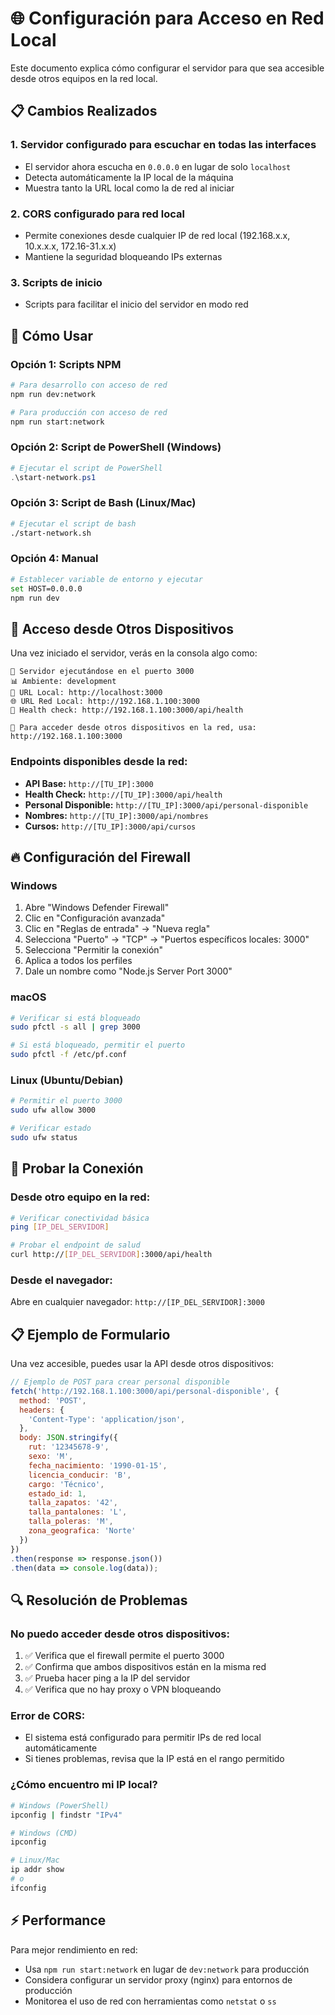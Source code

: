 # 🌐 Configuración para Acceso en Red Local

Este documento explica cómo configurar el servidor para que sea accesible desde otros equipos en la red local.

## 📋 Cambios Realizados

### 1. **Servidor configurado para escuchar en todas las interfaces**
- El servidor ahora escucha en `0.0.0.0` en lugar de solo `localhost`
- Detecta automáticamente la IP local de la máquina
- Muestra tanto la URL local como la de red al iniciar

### 2. **CORS configurado para red local**
- Permite conexiones desde cualquier IP de red local (192.168.x.x, 10.x.x.x, 172.16-31.x.x)
- Mantiene la seguridad bloqueando IPs externas

### 3. **Scripts de inicio**
- Scripts para facilitar el inicio del servidor en modo red

## 🚀 Cómo Usar

### **Opción 1: Scripts NPM**
```bash
# Para desarrollo con acceso de red
npm run dev:network

# Para producción con acceso de red
npm run start:network
```

### **Opción 2: Script de PowerShell (Windows)**
```powershell
# Ejecutar el script de PowerShell
.\start-network.ps1
```

### **Opción 3: Script de Bash (Linux/Mac)**
```bash
# Ejecutar el script de bash
./start-network.sh
```

### **Opción 4: Manual**
```bash
# Establecer variable de entorno y ejecutar
set HOST=0.0.0.0
npm run dev
```

## 📱 Acceso desde Otros Dispositivos

Una vez iniciado el servidor, verás en la consola algo como:
```
🚀 Servidor ejecutándose en el puerto 3000
📊 Ambiente: development
🔗 URL Local: http://localhost:3000
🌐 URL Red Local: http://192.168.1.100:3000
🏥 Health check: http://192.168.1.100:3000/api/health

📱 Para acceder desde otros dispositivos en la red, usa: http://192.168.1.100:3000
```

### **Endpoints disponibles desde la red:**
- **API Base:** `http://[TU_IP]:3000`
- **Health Check:** `http://[TU_IP]:3000/api/health`
- **Personal Disponible:** `http://[TU_IP]:3000/api/personal-disponible`
- **Nombres:** `http://[TU_IP]:3000/api/nombres`
- **Cursos:** `http://[TU_IP]:3000/api/cursos`

## 🔥 Configuración del Firewall

### **Windows**
1. Abre "Windows Defender Firewall"
2. Clic en "Configuración avanzada"
3. Clic en "Reglas de entrada" → "Nueva regla"
4. Selecciona "Puerto" → "TCP" → "Puertos específicos locales: 3000"
5. Selecciona "Permitir la conexión"
6. Aplica a todos los perfiles
7. Dale un nombre como "Node.js Server Port 3000"

### **macOS**
```bash
# Verificar si está bloqueado
sudo pfctl -s all | grep 3000

# Si está bloqueado, permitir el puerto
sudo pfctl -f /etc/pf.conf
```

### **Linux (Ubuntu/Debian)**
```bash
# Permitir el puerto 3000
sudo ufw allow 3000

# Verificar estado
sudo ufw status
```

## 🧪 Probar la Conexión

### **Desde otro equipo en la red:**
```bash
# Verificar conectividad básica
ping [IP_DEL_SERVIDOR]

# Probar el endpoint de salud
curl http://[IP_DEL_SERVIDOR]:3000/api/health
```

### **Desde el navegador:**
Abre en cualquier navegador: `http://[IP_DEL_SERVIDOR]:3000`

## 📋 Ejemplo de Formulario

Una vez accesible, puedes usar la API desde otros dispositivos:

```javascript
// Ejemplo de POST para crear personal disponible
fetch('http://192.168.1.100:3000/api/personal-disponible', {
  method: 'POST',
  headers: {
    'Content-Type': 'application/json',
  },
  body: JSON.stringify({
    rut: '12345678-9',
    sexo: 'M',
    fecha_nacimiento: '1990-01-15',
    licencia_conducir: 'B',
    cargo: 'Técnico',
    estado_id: 1,
    talla_zapatos: '42',
    talla_pantalones: 'L',
    talla_poleras: 'M',
    zona_geografica: 'Norte'
  })
})
.then(response => response.json())
.then(data => console.log(data));
```

## 🔍 Resolución de Problemas

### **No puedo acceder desde otros dispositivos:**
1. ✅ Verifica que el firewall permite el puerto 3000
2. ✅ Confirma que ambos dispositivos están en la misma red
3. ✅ Prueba hacer ping a la IP del servidor
4. ✅ Verifica que no hay proxy o VPN bloqueando

### **Error de CORS:**
- El sistema está configurado para permitir IPs de red local automáticamente
- Si tienes problemas, revisa que la IP está en el rango permitido

### **¿Cómo encuentro mi IP local?**
```bash
# Windows (PowerShell)
ipconfig | findstr "IPv4"

# Windows (CMD)
ipconfig

# Linux/Mac
ip addr show
# o
ifconfig
```

## ⚡ Performance

Para mejor rendimiento en red:
- Usa `npm run start:network` en lugar de `dev:network` para producción
- Considera configurar un servidor proxy (nginx) para entornos de producción
- Monitorea el uso de red con herramientas como `netstat` o `ss`


